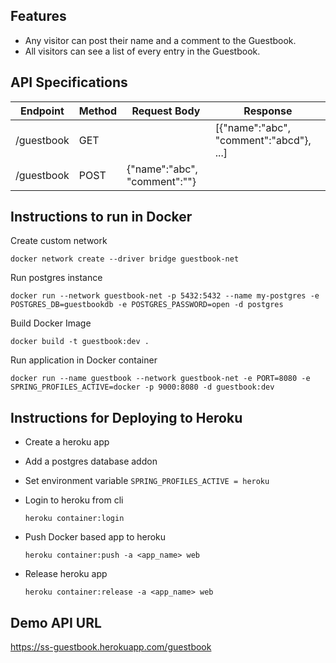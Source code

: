 
## Features
* Any visitor can post their name and a comment to the Guestbook.
* All visitors can see a list of every entry in the Guestbook.

## API Specifications
Endpoint    | Method| Request Body| Response
------------|-------|-------------|----------
/guestbook  |  GET  |             |[{"name":"abc", "comment":"abcd"}, ...]
/guestbook  |  POST | {"name":"abc", "comment":""}|


## Instructions to run in Docker
Create custom network

    docker network create --driver bridge guestbook-net

Run postgres instance

    docker run --network guestbook-net -p 5432:5432 --name my-postgres -e POSTGRES_DB=guestbookdb -e POSTGRES_PASSWORD=open -d postgres

Build Docker Image

    docker build -t guestbook:dev .

Run application in Docker container

    docker run --name guestbook --network guestbook-net -e PORT=8080 -e SPRING_PROFILES_ACTIVE=docker -p 9000:8080 -d guestbook:dev


## Instructions for Deploying to Heroku

* Create a heroku app
* Add a postgres database addon
* Set environment variable `SPRING_PROFILES_ACTIVE = heroku`
* Login to heroku from cli
      
      heroku container:login
  
* Push Docker based app to heroku  

      heroku container:push -a <app_name> web

* Release heroku app

      heroku container:release -a <app_name> web


## Demo API URL
https://ss-guestbook.herokuapp.com/guestbook